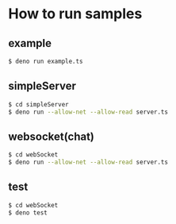# How to run samples

## example
```zsh
$ deno run example.ts
```

## simpleServer
```zsh
$ cd simpleServer
$ deno run --allow-net --allow-read server.ts
```

## websocket(chat)
```zsh
$ cd webSocket
$ deno run --allow-net --allow-read server.ts
```


## test
```zsh
$ cd webSocket
$ deno test
```
